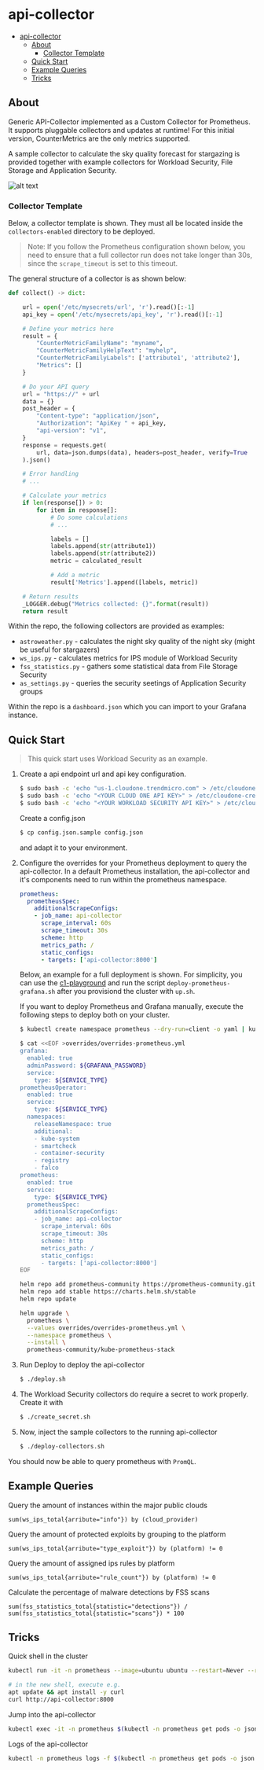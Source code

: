 # api-collector

- [api-collector](#api-collector)
  - [About](#about)
    - [Collector Template](#collector-template)
  - [Quick Start](#quick-start)
  - [Example Queries](#example-queries)
  - [Tricks](#tricks)

## About

Generic API-Collector implemented as a Custom Collector for Prometheus. It supports pluggable collectors and updates at runtime! For this initial version, CounterMetrics are the only metrics supported.

A sample collector to calculate the sky quality forecast for stargazing is provided together with example collectors for Workload Security, File Storage and Application Security.

![alt text](images/dashboard.png "Grafana Dashboard Example")

### Collector Template

Below, a collector template is shown. They must all be located inside the `collectors-enabled` directory to be deployed.

> Note: If you follow the Prometheus configuration shown below, you need to ensure that a full collector run does not take longer than 30s, since the `scrape_timeout` is set to this timeout.

The general structure of a collector is as shown below:

```py
def collect() -> dict:

    url = open('/etc/mysecrets/url', 'r').read()[:-1]
    api_key = open('/etc/mysecrets/api_key', 'r').read()[:-1]

    # Define your metrics here
    result = {
        "CounterMetricFamilyName": "myname",
        "CounterMetricFamilyHelpText": "myhelp",
        "CounterMetricFamilyLabels": ['attribute1', 'attribute2'],
        "Metrics": []
    }

    # Do your API query
    url = "https://" + url
    data = {}
    post_header = {
        "Content-type": "application/json",
        "Authorization": "ApiKey " + api_key,
        "api-version": "v1",
    }
    response = requests.get(
        url, data=json.dumps(data), headers=post_header, verify=True
    ).json()

    # Error handling
    # ...

    # Calculate your metrics
    if len(response[]) > 0:
        for item in response[]:
            # Do some calculations
            # ...

            labels = []
            labels.append(str(attribute1))
            labels.append(str(attribute2))
            metric = calculated_result

            # Add a metric
            result['Metrics'].append([labels, metric])

    # Return results
    _LOGGER.debug("Metrics collected: {}".format(result))
    return result
```

Within the repo, the following collectors are provided as examples:

- `astroweather.py` - calculates the night sky quality of the night sky (might be useful for stargazers)
- `ws_ips.py` - calculates metrics for IPS module of Workload Security
- `fss_statistics.py` - gathers some statistical data from File Storage Security
- `as_settings.py` - queries the security seetings of Application Security groups

Within the repo is a `dashboard.json` which you can import to your Grafana instance.

## Quick Start

> This quick start uses Workload Security as an example.

1. Create a api endpoint url and api key configuration.

    ```sh
    $ sudo bash -c 'echo "us-1.cloudone.trendmicro.com" > /etc/cloudone-credentials/c1_url'
    $ sudo bash -c 'echo "<YOUR CLOUD ONE API KEY>" > /etc/cloudone-credentials/api_key'
    $ sudo bash -c 'echo "<YOUR WORKLOAD SECURITY API KEY>" > /etc/cloudone-credentials/ws_key'
    ```

    Create a config.json

    ```sh
    $ cp config.json.sample config.json
    ```

    and adapt it to your environment.

2. Configure the overrides for your Prometheus deployment to query the api-collector. In a default Prometheus installation, the api-collector and it's components need to run within the prometheus namespace.

    ```yaml
    prometheus:
      prometheusSpec:
        additionalScrapeConfigs:
        - job_name: api-collector
          scrape_interval: 60s
          scrape_timeout: 30s
          scheme: http
          metrics_path: /
          static_configs:
          - targets: ['api-collector:8000']
    ```

    Below, an example for a full deployment is shown. For simplicity, you can use the [c1-playground](https://github.com/mawinkler/c1-playground) and run the script `deploy-prometheus-grafana.sh` after you provisiond the cluster with `up.sh`.

    If you want to deploy Prometheus and Grafana manually, execute the following steps to deploy both on your cluster.

    ```sh
    $ kubectl create namespace prometheus --dry-run=client -o yaml | kubectl apply -f -

    $ cat <<EOF >overrides/overrides-prometheus.yml
    grafana:
      enabled: true
      adminPassword: ${GRAFANA_PASSWORD}
      service:
        type: ${SERVICE_TYPE}
    prometheusOperator:
      enabled: true
      service:
        type: ${SERVICE_TYPE}
      namespaces:
        releaseNamespace: true
        additional:
        - kube-system
        - smartcheck
        - container-security
        - registry
        - falco
    prometheus:
      enabled: true
      service:
        type: ${SERVICE_TYPE}
      prometheusSpec:
        additionalScrapeConfigs:
        - job_name: api-collector
          scrape_interval: 60s
          scrape_timeout: 30s
          scheme: http
          metrics_path: /
          static_configs:
          - targets: ['api-collector:8000']
    EOF

    helm repo add prometheus-community https://prometheus-community.github.io/helm-charts
    helm repo add stable https://charts.helm.sh/stable
    helm repo update

    helm upgrade \
      prometheus \
      --values overrides/overrides-prometheus.yml \
      --namespace prometheus \
      --install \
      prometheus-community/kube-prometheus-stack
    ```

3. Run Deploy to deploy the api-collector

    ```sh
    $ ./deploy.sh
    ```

4. The Workload Security collectors do require a secret to work properly. Create it with

    ```sh
    $ ./create_secret.sh
    ```

5. Now, inject the sample collectors to the running api-collector

    ```sh
    $ ./deploy-collectors.sh
    ```

You should now be able to query prometheus with `PromQL`.

## Example Queries

Query the amount of instances within the major public clouds

```PromQL
sum(ws_ips_total{arribute="info"}) by (cloud_provider)
```

Query the amount of protected exploits by grouping to the platform

```PromQL
sum(ws_ips_total{arribute="type_exploit"}) by (platform) != 0
```

Query the amount of assigned ips rules by platform

```PromQL
sum(ws_ips_total{arribute="rule_count"}) by (platform) != 0
```

Calculate the percentage of malware detections by FSS scans

```PromQL
sum(fss_statistics_total{statistic="detections"}) / sum(fss_statistics_total{statistic="scans"}) * 100
```

## Tricks

Quick shell in the cluster

```sh
kubectl run -it -n prometheus --image=ubuntu ubuntu --restart=Never --rm -- /bin/bash

# in the new shell, execute e.g.
apt update && apt install -y curl
curl http://api-collector:8000
```

Jump into the api-collector

```sh
kubectl exec -it -n prometheus $(kubectl -n prometheus get pods -o json | jq -r '.items[].metadata | select(.name | startswith("api-collector")) | .name') -- /bin/sh
```

Logs of the api-collector

```sh
kubectl -n prometheus logs -f $(kubectl -n prometheus get pods -o json | jq -r '.items[].metadata | select(.name | startswith("api-collector")) | .name')
```
